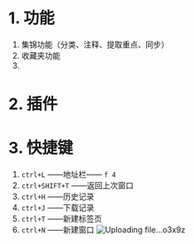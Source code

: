 # 1. 功能
1. 集锦功能（分类、注释、提取重点、同步）
2. 收藏夹功能
3. 
# 2. 插件


# 3. 快捷键
1. `ctrl+L` ——地址栏—— `f 4`
2. `ctrl+SHIFT+T` ——返回上次窗口
3. `ctrl+H` ——历史记录
4. `ctrl+J` ——下载记录
5. `ctrl+T` ——新建标签页
6. `ctrl+N` ——新建窗口
![Uploading file...o3x9z]()
